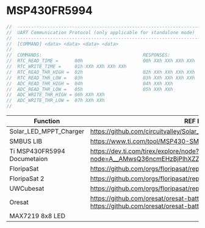# MSP430FR5994

```c
//  --------------------------------------------------------------------------
//  UART Communication Protocol (only applicable for standalone mode)
//  --------------------------------------------------------------------------
//  [COMMAND] <data> <data> <data> <data>
//
//  COMMANDS:                                     RESPONSES:
//  RTC_READ_TIME =      00h                      00h XXh XXh XXh XXh
//  RTC_WRITE_TIME =     01h XXh XXh XXh XXh
//  RTC_READ_THR_HIGH =  02h                      02h XXh XXh XXh XXh
//  RTC_READ_THR_LOW =   03h                      03h XXh XXh XXh XXh
//  ADC_READ_THR_HIGH =  04h                      04h XXh XXh
//  ADC_READ_THR_LOW =   05h                      05h XXh XXh
//  ADC_WRITE_THR_HIGH = 06h XXh XXh
//  ADC_WRITE_THR_LOW =  07h XXh XXh
//
```


|  Function                   | REF Link  |
|  ---------------------------| --------  |
| Solar_LED_MPPT_Charger      | https://github.com/circuitvalley/Solar_LED_MPPT_Charger |
| SMBUS LIB                   | https://www.ti.com/tool/MSP430-SMBUS#downloads| 
| Ti MSP430FR5994 Documetaion | https://dev.ti.com/tirex/explore/node?node=A__AMwsQ36ncmEHzBjPlhXZZg__msp430ware__IOGqZri__LATEST|
| FloripaSat                  | https://github.com/orgs/floripasat/repositories?q=eps|
| FloripaSat 2                | https://github.com/orgs/floripasat/repositories?q=eps|
| UWCubesat                   | https://github.com/orgs/floripasat/repositories?q=eps|
| Oresat                      | https://github.com/oresat/oresat-batteries , https://github.com/oresat/oresat-battery-testing|
| MAX7219 8x8 LED | 

